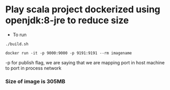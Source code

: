# Play scala project dockerized using openjdk:8-jre to reduce size


* To run

```./build.sh```

```docker run -it -p 9000:9000 -p 9191:9191 --rm imagename```

 -p for publish flag, we are saying that we are mapping port in host machine to port in process network


### Size of image is 305MB

